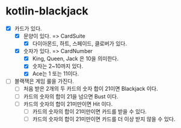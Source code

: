 # kotlin-blackjack

- [X] 카드가 있다.
    - [X] 문양이 있다. => CardSuite
      - [X] 다이아몬드, 하트, 스페이드, 클로버가 있다.
    - [X] 숫자가 있다. => CardNumber
        - [X] King, Queen, Jack 은 10을 의미한다.
        - [X] 숫자는 2~10까지 있다.
        - [X] Ace는 1 또는 11이다.
    
- [ ] 블랙잭은 게임 룰을 가진다.
    - [ ] 처음 받은 2개의 두 카드의 숫자 합이 21이면 Blackjack 이다.
    - [ ] 카드의 숫자의 합이 21을 넘으면 Bust 이다.
    - [ ] 카드의 숫자의 합이 21미만이면 Hit 이다.
        - [ ] 카드의 숫자의 합이 21미만이면 카드를 받을 수 있다.
        - [ ] 카드의 숫자의 합이 21미만이면 카드를 더 이상 받지 않을 수 있다.
